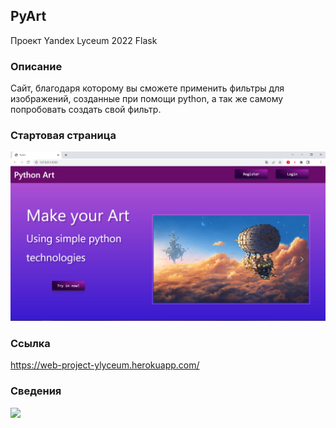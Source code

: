 ## PyArt
Проект Yandex Lyceum 2022 Flask
### Описание
Сайт, благодаря которому вы сможете применить фильтры для изображений,
созданные при помощи python, а так же самому попробовать создать свой фильтр.
### Стартовая страница
![Стартовая страница](https://github.com/Milk-Gang123/WEB_Project/blob/main/materials/images/start_page.png?raw=true)
### Ссылка
https://web-project-ylyceum.herokuapp.com/
### Сведения
[![](https://tokei.rs/b1/github/Milk-Gang123/WEB_Project)](https://github.com/Milk-Gang123/WEB_Project)